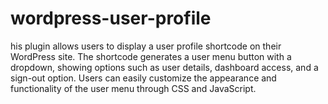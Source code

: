# wordpress-user-profile
his plugin allows users to display a user profile shortcode on their WordPress site. The shortcode generates a user menu button with a dropdown, showing options such as user details, dashboard access, and a sign-out option. Users can easily customize the appearance and functionality of the user menu through CSS and JavaScript.
